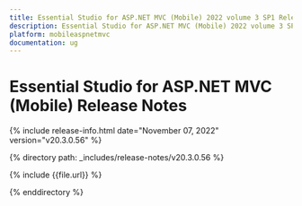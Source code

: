 ```yaml
---
title: Essential Studio for ASP.NET MVC (Mobile) 2022 volume 3 SP1 Release Notes  
description: Essential Studio for ASP.NET MVC (Mobile) 2022 volume 3 SP1 Release Notes  
platform: mobileaspnetmvc
documentation: ug
---
```


# Essential Studio for ASP.NET MVC (Mobile)  Release Notes  

{% include release-info.html date="November 07, 2022"  version="v20.3.0.56" %} 

{% directory path: _includes/release-notes/v20.3.0.56 %}

{% include {{file.url}} %}

{% enddirectory %}